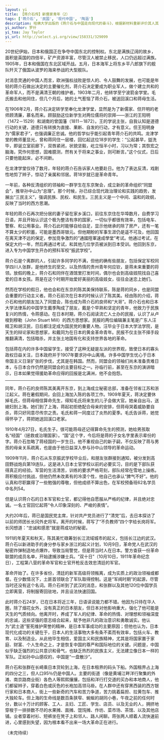 ```yaml
---
layout: yi
title: 【蒋介石传】新儒家青年（2）
tags: ['蒋介石', '民国', '现代中国', '陶涵']
description: 哈佛大学出版的《蒋介石与中国走向现代的奋斗》，根据新材料重新评价其人其事。
yi_author: 罗什
yi_toa: Jay Taylor
yi_url: http://select.yi.org/view/158331/329099
---
```


20世纪伊始，日本和俄国正在争夺中国东北的控制权。东北是满族辽阔的故乡，面积是英国的四倍半，矿产资源丰富，尽管汉人被禁止移民，人口仍远超过满族。1905年，日本和俄国在东北区域开战。五月，日本海军上将东乡平八郎旗下的舰队歼灭了俄国从波罗的海来参战的大型舰队。

对消息灵通的中国人而言，欧洲强权战败是惊人的、令人鼓舞的发展，也可能是年轻的蒋介石做出决定的主要催化剂，蒋介石决定要成为职业军人，做个建立共和的革命军人，而不是满清王朝的维护者。1903年二月，他转学至宁波箭金学堂。毛氏搬去和他同住，但几个月后，她的土气惹恼了蒋介石，被送回溪口和蒋母生活。

在1906年2月，蒋介石决定转学至奉化龙津学堂，显然是为了新儒家、但开明的老师顾清廉，慕名而来。顾鼓励这位新学生对两位儒将的崇拜——浙江的王阳明（1472－1529）和湖南的曾国藩（1811－1872）。王的学说主张，自我认知是道德行动的关键，道德只有转换为直接、果断、自发的行动，才有意义。但王阳明身为“儒家君子”，也强调廉正忠诚。他的哲学似乎能引起青年蒋介石的共鸣。龙津学堂的教师董显光，曾和蒋同住一层楼，回忆起这位18岁的学生：“公起甚早，盥洗毕，即诞立室前廊下，双唇紧闭，状貌坚毅，屹立恒半小时，习以为常；其恢宏之脑海，究作何思想，固难臆测，然有关于将来之事业，则可断言。”这个仪式，日后只要他能起床，必不间断。

在龙津学堂仅待了数月，年轻的蒋介石告诉家人他要赴日。他为了表达反清，戏剧性地剪了辫子，惊动了亲属和邻居。蒋18岁就已是革命青年。

一年前，各种反清组织的领袖和一群学生在东京聚会，成立新的革命组织“同盟会”，推举孙中山为“总理”。那个时候，孙已综合现代政治理论和实践的趋势，发展出“三民主义”，强调民族、民权、和民生。三民主义是一个中间、温和的政纲，反映了当时的西方思潮。

年轻的蒋介石再次把分居的妻子留在家乡溪口，前往东京住在华埠数月，自费学习日语，并且开始认识这个极为整洁有序的国家，一切似乎都很有效率，包括电车、警察、和公用事业。蒋介石此时能够自给自足，显示他继承的除了房产，还有一笔不算太少的积蓄，可能是墨西哥银元。但他期盼的军事生涯仍是遥不可及，他回国在离天津不远的保定，参加竞争激烈的“通國陸軍速成學堂”考试。他通过考试，在保定大约一年，然后再通过考试，和其他几位学员被派到日本受训。他回到东京，进入专为中国学生开办的预科军校“振武学校”。

蒋介石是个离群的人，引起许多同学的不满，但他的确有些朋友，包括保定军校同学四川人张群，是他终生的至交，以及热情的贵州青年何应钦，是蒋未来重要的将领。放假的晚上，蒋介石和同伴在酒馆里打发时间，偶尔也会到高级妓院找自己喜爱的日本女孩。蒋是在这个时期开始爱好美丽的高级妓女，往往会迷恋上她们。

然而在学校的假日，他也会和在东京的陈其美保持联系，陈是蒋的同乡，也是同盟会重要的行动主义者。蒋介石前次在日本的时候认识了陈其美。经由陈的介绍，蒋介石和他的朋友加入了同盟会，陈也成为蒋介石的良师和“大哥”。蒋介石也和日本大学法律系的中国学生戴季陶成了朋友，戴是个早熟和坚定的青年，他致力于民族复兴的热情，令蒋感动。在日本时期，蒋介石阅读流亡人士办的民报，认识了从卢梭到穆勒（John Stuart Mill）的西方思想家。民报的两位编辑兼主笔是广东人汪精卫和胡汉民，日后都注定成为国民党的重要人物。汪毕业于日本大学法学院，是天生的辩论家和思想家，和戴同为在日本的黄金革命青年。民报不仅主张不择手段推翻满清，包括暗杀，并主张土地国有化和支持世界各地的革命。

包括蒋在内的许多中国留学生，接受了这种无疑是左派的世界观，致使日本的寡头政权日益关注，日本政府并于1907年要求孙中山离境。许多中国学生忧心于日本帝国主义日渐扩张的步伐，尤其是在韩国。然而，同盟会的领袖们尚未准备责难日本，与日本合作仍然是同盟会的主要目标之一。孙临行前，甚至在东京的演讲暗示，日本如果觉得援助革命应得的回报是北满洲，他不会抱怨。
* * *

同年，蒋介石的良师陈其美离开东京，到上海成立秘密总部，准备在邻省江苏和浙江起义。蒋在暑假期间，会回上海加入陈的各项工作。1909年夏天，蒋决定要休掉毛氏，但蒋母相信算命先生，得知毛氏将来生的儿子会做大官。她亲自出马，送媳妇到上海。她们到了上海，蒋起初拒绝配合母亲的安排，但蒋母哭着威胁要自杀，蒋只好同意尽传宗之责。毛氏和蒋一同度过了炎热的夏季。毛氏告诉蒋，她觉得怀孕了，蒋把她送回溪口老家。

1910年4月27日，毛氏生子。很可能蒋母还记得算命先生的预测，她给男孩取名“经国”（拯救或治理国家）。“国”这个字，今后将是蒋的子女名字里表示辈份的字。蒋介石忽略了蒋经国的一岁生日。他不重视自己的新子嗣，不仅反映了蒋与男孩的母亲关系疏离，也是由于他日益深入参与孙中山领导的革命运动。

1909年11月，蒋介石从东京振武学校毕业后，和朋友张群接到通知，被分发到高田野战炮兵第19连队，这是进入日本士官学校以前的必要实习，目的是下部队获得真正的经验。军营的生活清苦，训练的要求严格苛刻，部队经常在雪地上操练。蒋积极应付挑战，但他仍然未改素有的冷漠个性，他自己也承认“脾气不好”。他的认真和尽职赢得了一些勉强的尊敬，但他成绩不算出色，在军校预备班62名学员中名列54。

但是认识蒋介石的日本军官和士官，都记得他自愿服从严格的纪律，并且绝对忠诚。一名士官回忆起蒋“令人印象深刻的、严峻的表情”。

大约20年后，蒋已是国民党主席，针对共产党员进行了“清党”后，去日本探访了以前的师团长长冈外史将军。离开的时候，蒋写了“不负教师”四个字给长岗将军。长冈想道：“忠诚和感恩”就是蒋成功的秘密。

1911的年夏天和秋天，陈其美忙碌筹划长江流域城市的起义，包括长江边的武汉。蒋介石以新进助手的身分参与家乡浙江的起义计划，10月9日，革命党人在武汉的秘密炸弹制造地点爆炸，导致当局警觉，但是蒋当时人在日本。警方查获一份革命联盟的成员名单，开始逮捕涉嫌士兵。“双十日”（10月10日，1911年革命纪念日），工程第八营的革命军官和士官开枪反击效忠清廷的军官。

革命开始了。在许多省份，清廷的新军高级将领叛离，成为实质上的政治领袖或都督。在少数情况下，土匪首领联合了军队取得控制。这是“军阀时期”的起源，尽管当时还没有这个名词。蒋介石听到了武汉的消息，和张群以及其他120位中国学员立即离营，将制服寄回驻地，并且设法快速回国。

此时蒋介石24岁，已在日本将近三年，日语读说能力都不错。他因为只待在华人圈，除了烟花女外，没有真正的日本朋友，但日本对他影响重大，强化了他可能是天生的气质倾向。他离开时，养成了军人的纪律、革命的热情、对理想和领袖深度的忠诚，这些坚强的意志结合起来，赋予他非凡的政治意识和勇敢诚实。他认为“武士道”誓死维护荣誉的精神，是日本军事成功的主要原因；但他也认为，日本现代化成功的关键在于，日本人的生活事物大多有条不紊而有效率，包括火车、教育、以及制造业。从此他毕生相信，爱国主义和民族精神，尤其是将国家置于家庭、财富、个人生命之上，才是恢复中国的尊严和国际地位的关键。问题是，中国似乎缺乏强烈的公共意识和骨气，也缺乏热烈的民族主义，无法建立像日本一样的军队。正如孙中山感叹的，中国是“一盘散沙”。

蒋介石和张群在长崎乘日本货轮到上海，在日本租界的码头下船。外国租界占上海的四分之三，但人口95％仍是中国人。主要的街道（像是黄埔江畔洋行聚集的外滩、南京路商业街）各色人等熙熙攘攘，包括和洋行打交道的买办和本地商人，他们都留辫子，穿着白色或灰色的长袍加高领马褂。在人群中还有穿黑西装的西方银行家和日本商人，街上一些新奇的汽车和苦力争道，苦力挑着扁担、拉黄包车、推大独轮车。但上海的生命线是数百条狭窄、蜿蜒的胡同小巷，午夜之前的任何时分，数以十万计的顾客、工人、主妇、工匠、学生、店员、以及无业的人，拥挤地穿梭于一排排数不尽的水果摊、面摊、馄饨摊、作坊、菜市场、茶馆、以及其他店铺。业者穿着衬衫、短裤坐在凳子上和邻人、路人闲聊。蒋张两人顺着人流快速前进，心里感到失望，因为根本看不出来一场大革命正在进行。 

（未完待续）
